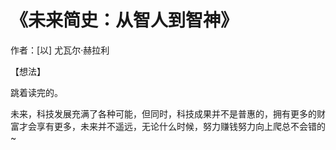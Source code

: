 # 《未来简史：从智人到智神》

 作者：[以] 尤瓦尔·赫拉利

【想法】

跳着读完的。

未来，科技发展充满了各种可能，但同时，科技成果并不是普惠的，拥有更多的财富才会享有更多，未来并不遥远，无论什么时候，努力赚钱努力向上爬总不会错的~
